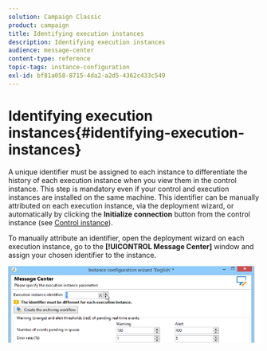 ```yaml
---
solution: Campaign Classic
product: campaign
title: Identifying execution instances
description: Identifying execution instances
audience: message-center
content-type: reference
topic-tags: instance-configuration
exl-id: bf81a058-8715-4da2-a2d5-4362c433c549
---
```

# Identifying execution instances{#identifying-execution-instances}

A unique identifier must be assigned to each instance to differentiate the history of each execution instance when you view them in the control instance. This step is mandatory even if your control and execution instances are installed on the same machine. This identifier can be manually attributed on each execution instance, via the deployment wizard, or automatically by clicking the **Initialize connection** button from the control instance (see [Control instance](../../message-center/using/creating-a-shared-connection.md#control-instance)).

To manually attribute an identifier, open the deployment wizard on each execution instance, go to the **[!UICONTROL Message Center]** window and assign your chosen identifier to the instance.

![](assets/messagecenter_id_execinstance_001.png)
